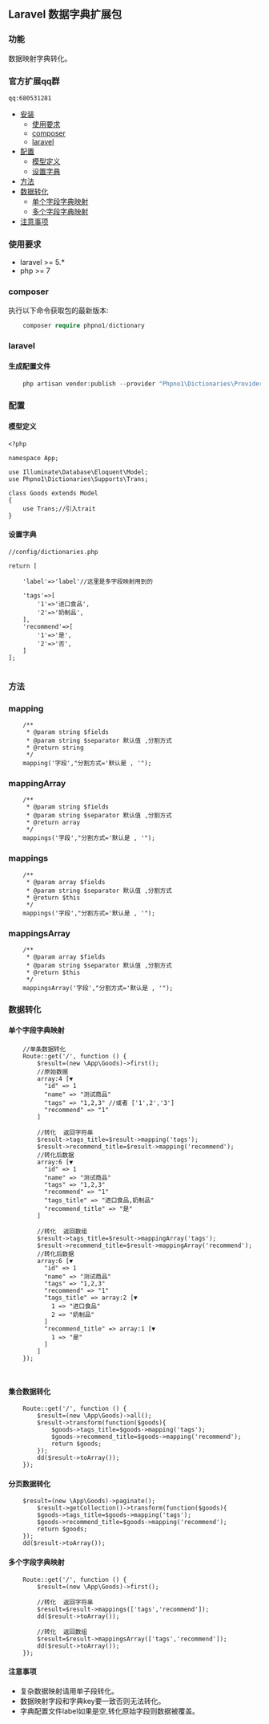 ## Laravel 数据字典扩展包

### 功能
<p>数据映射字典转化。</p>

### 官方扩展qq群
    qq:680531281

- <a href="#安装">安装</a>
    - <a href="#使用要求">使用要求</a>
    - <a href="#composer">composer</a>
    - <a href="#laravel">laravel</a>
- <a href="#配置">配置</a>    
    - <a href="#模型定义">模型定义</a>    
    - <a href="#设置字典">设置字典</a>    
- <a href="#方法">方法</a>
- <a href="#数据转化">数据转化</a>
    - <a href="#单个字段字典映射">单个字段字典映射</a>
    - <a href="#多个字段字典映射">多个字段字典映射</a>
- <a href="#注意事项">注意事项</a>

### 使用要求

- laravel >= 5.*    
- php     >= 7

### composer
执行以下命令获取包的最新版本:

```php
    composer require phpno1/dictionary
```

### laravel

#### 生成配置文件
```php
    php artisan vendor:publish --provider "Phpno1\Dictionaries\Providers\DictionaryProvider"
```

### 配置 

#### 模型定义

```
<?php

namespace App;

use Illuminate\Database\Eloquent\Model;
use Phpno1\Dictionaries\Supports\Trans;

class Goods extends Model
{
    use Trans;//引入trait
}

```

#### 设置字典

```
//config/dictionaries.php

return [

    'label'=>'label'//这里是多字段映射用到的
    
    'tags'=>[
        '1'=>'进口食品',
        '2'=>'奶制品',
    ],
    'recommend'=>[
        '1'=>'是',
        '2'=>'否',
    ]
];
    
```

### 方法 

### mapping
``` 
    /**
     * @param string $fields
     * @param string $separator 默认值 ,分割方式
     * @return string
     */
    mapping('字段',"分割方式='默认是 , '");
```


### mappingArray

```
    /**
     * @param string $fields
     * @param string $separator 默认值 ,分割方式
     * @return array
     */
    mappings('字段',"分割方式='默认是 , '");
```

### mappings
```
    /**
     * @param array $fields
     * @param string $separator 默认值 ,分割方式
     * @return $this
     */
    mappings('字段',"分割方式='默认是 , '");
```

### mappingsArray
```
    /**
     * @param array $fields
     * @param string $separator 默认值 ,分割方式
     * @return $this
     */
    mappingsArray('字段',"分割方式='默认是 , '");
```

### 数据转化

#### 单个字段字典映射

```
    //单条数据转化 
    Route::get('/', function () {
        $result=(new \App\Goods)->first();
        //原始数据
        array:4 [▼
          "id" => 1
          "name" => "测试商品"
          "tags" => "1,2,3" //或者 ['1',2','3']
          "recommend" => "1"
        ]
        
        //转化  返回字符串
        $result->tags_title=$result->mapping('tags');
        $result->recommend_title=$result->mapping('recommend');       
        //转化后数据  
        array:6 [▼
          "id" => 1
          "name" => "测试商品"
          "tags" => "1,2,3"
          "recommend" => "1"
          "tags_title" => "进口食品,奶制品"
          "recommend_title" => "是"
        ]  
        
        //转化  返回数组
        $result->tags_title=$result->mappingArray('tags');
        $result->recommend_title=$result->mappingArray('recommend');
        //转化后数据  
        array:6 [▼
          "id" => 1
          "name" => "测试商品"
          "tags" => "1,2,3"
          "recommend" => "1"
          "tags_title" => array:2 [▼
            1 => "进口食品"
            2 => "奶制品"
          ]
          "recommend_title" => array:1 [▼
            1 => "是"
          ]
        ]
    });
    
   
```

#### 集合数据转化

```
    Route::get('/', function () {
        $result=(new \App\Goods)->all();
        $result->transform(function($goods){
            $goods->tags_title=$goods->mapping('tags');
            $goods->recommend_title=$goods->mapping('recommend');
            return $goods;
        });
        dd($result->toArray());
    });
```

#### 分页数据转化

```
    $result=(new \App\Goods)->paginate();
        $result->getCollection()->transform(function($goods){
        $goods->tags_title=$goods->mapping('tags');
        $goods->recommend_title=$goods->mapping('recommend');
        return $goods;
    });
    dd($result->toArray());
```

#### 多个字段字典映射

```
    Route::get('/', function () {
        $result=(new \App\Goods)->first();
        
        //转化  返回字符串
        $result=$result->mappings(['tags','recommend']);
        dd($result->toArray());
        
        //转化  返回数组
        $result=$result->mappingsArray(['tags','recommend']);
        dd($result->toArray());
    });
```

#### 注意事项

+ 复杂数据映射请用单子段转化。
+ 数据映射字段和字典key要一致否则无法转化。
+ 字典配置文件label如果是空,转化原始字段则数据被覆盖。
